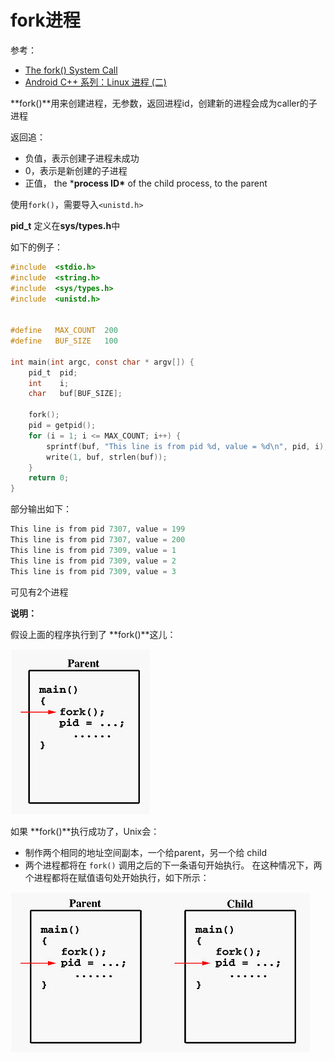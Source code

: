 # fork进程

参考：

+ [The fork() System Call](https://www.csl.mtu.edu/cs4411.ck/www/NOTES/process/fork/create.html)
+ [Android C++ 系列：Linux 进程 (二)](https://xie.infoq.cn/article/63e7bea358c58d98fee659da2)



**fork()**用来创建进程，无参数，返回进程id，创建新的进程会成为caller的子进程

返回追：

+ 负值，表示创建子进程未成功
+ 0，表示是新创建的子进程
+ 正值， the ***process ID\*** of the child process, to the parent



使用`fork()`，需要导入`<unistd.h>`

**pid_t** 定义在**sys/types.h**中



如下的例子：

```c
#include  <stdio.h>
#include  <string.h>
#include  <sys/types.h>
#include  <unistd.h>


#define   MAX_COUNT  200
#define   BUF_SIZE   100

int main(int argc, const char * argv[]) {
    pid_t  pid;
    int    i;
    char   buf[BUF_SIZE];
    
    fork();
    pid = getpid();
    for (i = 1; i <= MAX_COUNT; i++) {
        sprintf(buf, "This line is from pid %d, value = %d\n", pid, i);
        write(1, buf, strlen(buf));
    }
    return 0;
}
```

部分输出如下：

```c
This line is from pid 7307, value = 199
This line is from pid 7307, value = 200
This line is from pid 7309, value = 1
This line is from pid 7309, value = 2
This line is from pid 7309, value = 3
```

可见有2个进程



**说明：**

假设上面的程序执行到了 **fork()**这儿：

![065](https://github.com/winfredzen/Android-Basic/blob/master/Framework/images/065.jpeg)

如果 **fork()**执行成功了，Unix会：

+ 制作两个相同的地址空间副本，一个给parent，另一个给 child
+ 两个进程都将在 `fork()` 调用之后的下一条语句开始执行。 在这种情况下，两个进程都将在赋值语句处开始执行，如下所示：

![066](https://github.com/winfredzen/Android-Basic/blob/master/Framework/images/066.jpeg)










































